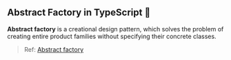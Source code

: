 ## Abstract Factory in TypeScript 🚀

**Abstract factory** is a creational design pattern, which solves the problem of creating entire product families without specifying their concrete classes.

> Ref: [Abstract factory](https://refactoring.guru/design-patterns/abstract-factory/typescript/example)